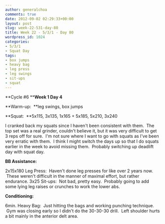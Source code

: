```yaml
---
author: generalchoa
comments: true
date: 2012-09-02 02:29:33+00:00
layout: post
slug: week-22-531-day-80
title: Week 22 - 5/3/1 - Day 80
wordpress_id: 1024
categories:
- 5/3/1
- Squat Day
tags:
- box jumps
- heavy bag
- leg press
- leg swings
- sit-ups
- squat
---
```


**Cycle #6
****Week 1 Day 4**

**Warm-up:  **leg swings, box jumps

**Squat:  **5x115, 3x135, 1x165 + 5x185, 5x210, 3x240

I cranked back my squats since I haven't been consistent with them.  The top set was a real grinder, couldn't believe it, but it was very difficult to get 3 reps off for sure.  I'm not sure where I want to go with squats as I've been very erratic with them.  I think I might switch the days up so that I do squats earlier in the week to avoid missing them.  Probably switching up deadlift day with squat day.

**BB Assistance:**

2x15x180 Leg Press:  Haven't done leg presses for like over 2 years now.  These weren't difficult in the manner of maximal effort, but rather endurance.
3x25 Sit-ups:  Not bad, pretty easy.  Probably going to add some lying leg raises or crunches to work the lower abs.

**Conditioning:**

6min. Heavy Bag:  Just hitting the bags and working punching technique.  Gym was closing early so I didn't do the 30-30-30 drill.  Left shoulder hurts a bit mainly in the anterior delt area.
